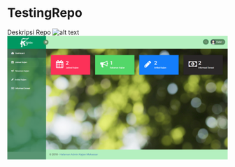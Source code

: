 # TestingRepo
Deskripsi Repo
![alt text](http://github.com/sandev08/android.png)
![alt text](https://github.com/ridzaldii/kajian-sunnah/blob/master/Screenshot.png)
